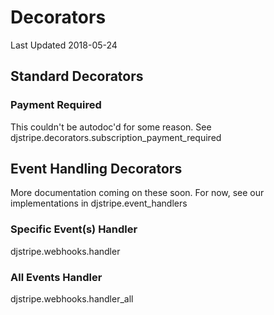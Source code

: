# Decorators

Last Updated 2018-05-24

## Standard Decorators

### Payment Required

This couldn't be autodoc'd for some reason. See
djstripe.decorators.subscription_payment_required

## Event Handling Decorators

More documentation coming on these soon. For now, see our
implementations in djstripe.event_handlers

### Specific Event(s) Handler

<div class="automethod">

djstripe.webhooks.handler

</div>

### All Events Handler

<div class="automethod">

djstripe.webhooks.handler_all

</div>
